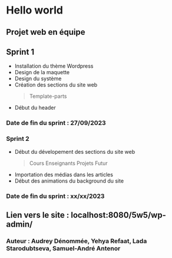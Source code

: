 
# Hello world
## Projet web en équipe

## Sprint 1
* Installation du thème Wordpress
* Design de la maquette
* Design du système
* Création des sections du site web
  > Template-parts
* Début du header

### Date de fin du sprint : 27/09/2023

### Sprint 2
* Début du dévelopement des sections du site web
  > Cours
  > Enseignants
  > Projets
  > Futur
* Importation des médias dans les articles
* Début des animations du background du site

### Date de fin du sprint : xx/xx/2023

## Lien vers le site : localhost:8080/5w5/wp-admin/

### Auteur : Audrey Dénommée, Yehya Refaat, Lada Starodubtseva, Samuel-André Antenor
